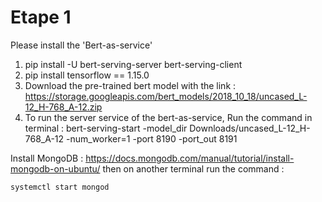 # Etape 1

Please install the 'Bert-as-service'

1.    pip install -U bert-serving-server bert-serving-client
2.    pip install tensorflow == 1.15.0
3.    Download the pre-trained bert model with the link : https://storage.googleapis.com/bert_models/2018_10_18/uncased_L-12_H-768_A-12.zip
4.    To run the server service of the bert-as-service, Run the command in terminal : bert-serving-start -model_dir Downloads/uncased_L-12_H-768_A-12           -num_worker=1 -port 8190 -port_out 8191

Install MongoDB :
https://docs.mongodb.com/manual/tutorial/install-mongodb-on-ubuntu/
then on another terminal run the command :
```
systemctl start mongod
```
